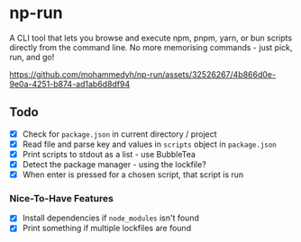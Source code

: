 # np-run

A CLI tool that lets you browse and execute npm, pnpm, yarn, or bun scripts directly from the command line. No more memorising commands - just pick, run, and go!

https://github.com/mohammedyh/np-run/assets/32526267/4b866d0e-9e0a-4251-b874-ad1ab6d8df94

## Todo

- [x] Check for `package.json` in current directory / project
- [x] Read file and parse key and values in `scripts` object in `package.json`
- [x] Print scripts to stdout as a list - use BubbleTea
- [x] Detect the package manager - using the lockfile?
- [x] When enter is pressed for a chosen script, that script is run

### Nice-To-Have Features
- [x] Install dependencies if `node_modules` isn't found
- [x] Print something if multiple lockfiles are found
